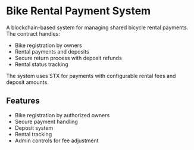 # Bike Rental Payment System

A blockchain-based system for managing shared bicycle rental payments. The contract handles:

- Bike registration by owners
- Rental payments and deposits
- Secure return process with deposit refunds
- Rental status tracking

The system uses STX for payments with configurable rental fees and deposit amounts.

## Features
- Bike registration by authorized owners
- Secure payment handling
- Deposit system
- Rental tracking
- Admin controls for fee adjustment
